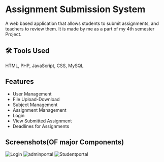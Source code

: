 
# Assignment Submission System

A web based application that allows students to submit assignments, and teachers to review them. It is made by me as a part of my 4th semester Project. 



## 🛠 Tools Used
HTML, PHP, JavaScript, CSS, MySQL


## Features

- User Management
- File Upload-Download
- Subject Management
- Assignment Management
- Login
- View Submitted Assignment
- Deadlines for Assignments


## Screenshots(OF major Components)

![Login](https://github.com/user-attachments/assets/cf0da9d4-a975-42ee-8b0e-a0cbb32af72f)
![adminportal](https://github.com/user-attachments/assets/41bb7bfe-f693-4cf9-9e1e-e3776a0eed76)
![Studentportal](https://github.com/user-attachments/assets/15a018ee-74fd-4d1d-86ae-bf79f45865f2)

